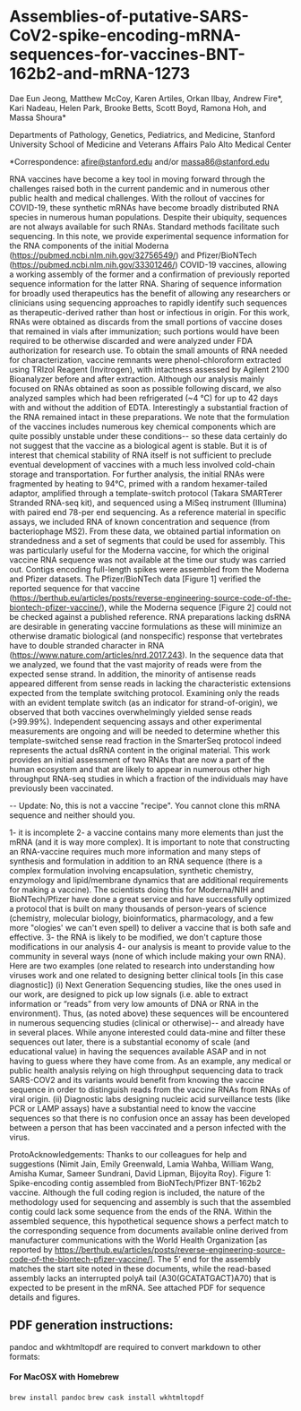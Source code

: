 # Assemblies-of-putative-SARS-CoV2-spike-encoding-mRNA-sequences-for-vaccines-BNT-162b2-and-mRNA-1273

Dae Eun Jeong, Matthew McCoy, Karen Artiles, Orkan Ilbay, Andrew Fire*, Kari Nadeau, Helen Park, Brooke Betts, Scott Boyd, Ramona Hoh, and Massa Shoura*

Departments of Pathology, Genetics, Pediatrics, and Medicine, Stanford University School of Medicine and Veterans Affairs Palo Alto Medical Center

*Correspondence: afire@stanford.edu and/or massa86@stanford.edu

RNA vaccines have become a key tool in moving forward through the challenges raised both in the current pandemic and in numerous other public health and medical challenges.  With the rollout of vaccines for COVID-19, these synthetic mRNAs have become broadly distributed RNA species in numerous human populations.  Despite their ubiquity, sequences are not always available for such RNAs.  Standard methods facilitate such sequencing.  In this note, we provide experimental sequence information for the RNA components of the initial Moderna (https://pubmed.ncbi.nlm.nih.gov/32756549/) and Pfizer/BioNTech (https://pubmed.ncbi.nlm.nih.gov/33301246/) COVID-19 vaccines, allowing a working assembly of the former and a confirmation of previously reported sequence information for the latter RNA.  Sharing of sequence information for broadly used therapeutics has the benefit of allowing any researchers or clinicians using sequencing approaches to rapidly identify such sequences as therapeutic-derived rather than host or infectious in origin.   For this work, RNAs were obtained as discards from the small portions of vaccine doses that remained in vials after immunization; such portions would have been required to be otherwise discarded and were analyzed under FDA authorization for research use.  To obtain the small amounts of RNA needed for characterization, vaccine remnants were phenol-chloroform extracted using TRIzol Reagent (Invitrogen), with intactness assessed by Agilent 2100 Bioanalyzer before and after extraction.    Although our analysis mainly focused on RNAs obtained as soon as possible following discard, we also analyzed samples which had been refrigerated (~4 ℃) for up to 42 days with and without the addition of EDTA.  Interestingly a substantial fraction of the RNA remained intact in these preparations.  We note that the formulation of the vaccines includes numerous key chemical components which are quite possibly unstable under these conditions-- so these data certainly do not suggest that the vaccine as a biological agent is stable.  But it is of interest that chemical stability of RNA itself is not sufficient to preclude eventual development of vaccines with a much less involved cold-chain storage and transportation.   For further analysis, the initial RNAs were fragmented by heating to 94℃, primed with a random hexamer-tailed adaptor, amplified through a template-switch protocol (Takara SMARTerer Stranded RNA-seq kit), and sequenced using a MiSeq instrument (Illumina) with paired end 78-per end sequencing.  As a reference material in specific assays, we included RNA of known concentration and sequence (from bacteriophage MS2).  From these data, we obtained partial information on strandedness and a set of segments that could be used for assembly.  This was particularly useful for the Moderna vaccine, for which the original vaccine RNA sequence was not available at the time our study was carried out.  Contigs encoding full-length spikes were assembled from the Moderna and Pfizer datasets.  The Pfizer/BioNTech data [Figure 1] verified the reported sequence for that vaccine (https://berthub.eu/articles/posts/reverse-engineering-source-code-of-the-biontech-pfizer-vaccine/), while the Moderna sequence [Figure 2] could not be checked against a published reference.   RNA preparations lacking dsRNA are desirable in generating vaccine formulations as these will minimize an otherwise dramatic biological (and nonspecific) response that vertebrates have to double stranded character in RNA (https://www.nature.com/articles/nrd.2017.243).  In the sequence data that we analyzed, we found that the vast majority of reads were from the expected sense strand.  In addition, the minority of antisense reads appeared different from sense reads in lacking the characteristic extensions expected from the template switching protocol.  Examining only the reads with an evident template switch (as an indicator for strand-of-origin), we observed that both vaccines overwhelmingly yielded sense reads (>99.99%).  Independent sequencing assays and other experimental measurements are ongoing and will be needed to determine whether this template-switched sense read fraction in the SmarterSeq protocol indeed represents the actual dsRNA content in the original material.  This work provides an initial assessment of two RNAs that are now a part of the human ecosystem and that are likely to appear in numerous other high throughput RNA-seq studies in which a fraction of the individuals may have previously been vaccinated.

-- Update:
No, this is not a vaccine "recipe". You cannot clone this mRNA sequence and neither should you.

1- it is incomplete
2- a vaccine contains many more elements than just the mRNA (and it is way more complex). It is important to note that constructing an RNA-vaccine requires much more information and many steps of synthesis and formulation in addition to an RNA sequence (there is a complex formulation involving encapsulation, synthetic chemistry, enzymology and lipid/membrane dynamics that are additional requirements for making a vaccine). The scientists doing this for Moderna/NIH and BioNTech/Pfizer have done a great service and have successfully optimized a protocol that is built on many thousands of person-years of science (chemistry, molecular biology, bioinformatics, pharmacology, and a few more "ologies' we can't even spell) to deliver a vaccine that is both safe and effective.
3- the RNA is likely to be modified, we don't capture those modifications in our analysis
4- our analysis is meant to provide value to the community in several ways (none of which include making your own RNA). Here are two examples (one related to research into understanding how viruses work and one related to designing better clinical tools [in this case diagnostic])
(i) Next Generation Sequencing studies, like the ones used in our work, are designed to pick up low signals (i.e. able to extract information or “reads” from very low amounts of DNA or RNA in the environment). Thus, (as noted above) these sequences will be encountered in numerous sequencing studies (clinical or otherwise)-- and already have in several places. While anyone interested could data-mine and filter these sequences out later, there is a substantial economy of scale (and educational value) in having the sequences available ASAP and in not having to guess where they have come from. As an example, any medical or public health analysis relying on high throughput sequencing data to track SARS-COV2 and its variants would benefit from knowing the vaccine sequence in order to distinguish reads from the vaccine RNAs from RNAs of viral origin.
(ii) Diagnostic labs designing nucleic acid surveillance tests (like PCR or LAMP assays) have a substantial need to know the vaccine sequences so that there is no confusion once an assay has been developed between a person that has been vaccinated and a person infected with the virus.


ProtoAcknowledgements: Thanks to our colleagues for help and suggestions (Nimit Jain, Emily Greenwald, Lamia Wahba, William Wang, Amisha Kumar, Sameer Sundrani, David Lipman, Bijoyita Roy).  Figure 1: Spike-encoding contig assembled from BioNTech/Pfizer BNT-162b2 vaccine.  Although the full coding region is included, the nature of the methodology used for sequencing and assembly is such that the assembled contig could lack some sequence from the ends of the RNA.  Within the assembled sequence, this hypothetical sequence shows a perfect match to the corresponding sequence from documents available online derived from manufacturer communications with the World Health Organization [as reported by https://berthub.eu/articles/posts/reverse-engineering-source-code-of-the-biontech-pfizer-vaccine/].  The 5’ end for the assembly matches the start site noted in these documents, while the read-based assembly lacks an interrupted polyA tail (A30(GCATATGACT)A70) that is expected to be present in the mRNA.
See attached PDF for sequence details and figures.


## PDF generation instructions:
pandoc and wkhtmltopdf are required to convert markdown to other formats:
#### For MacOSX with Homebrew
`brew install pandoc`
`brew cask install wkhtmltopdf`
